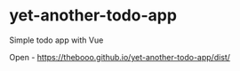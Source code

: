 # yet-another-todo-app


Simple todo app with Vue

Open - https://thebooo.github.io/yet-another-todo-app/dist/
